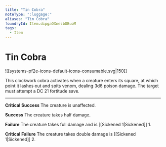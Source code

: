 ```yaml
---
title: "Tin Cobra"
noteType: ":luggage:"
aliases: "Tin Cobra"
foundryId: Item.dipgaOXnezbOBuoM
tags:
  - Item
---
```


# Tin Cobra
![[systems-pf2e-icons-default-icons-consumable.svg|150]]

This clockwork cobra activates when a creature enters its square, at which point it lashes out and spits venom, dealing 3d6 poison damage. The target must attempt a DC 21 fortitude save.

* * *

**Critical Success** The creature is unaffected.

**Success** The creature takes half damage.

**Failure** The creature takes full damage and is [[Sickened 1|Sickened]] 1.

**Critical Failure** The creature takes double damage is [[Sickened 1|Sickened]] 2.
